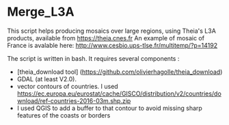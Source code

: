 # Merge_L3A

This script helps producing mosaics over large regions, using Theia's L3A products, available from https://theia.cnes.fr
An example of mosaic of France is avalable here: http://www.cesbio.ups-tlse.fr/multitemp/?p=14192

The script is written in bash.
It requires several components :
- [theia_download tool] (https://github.com/olivierhagolle/theia_download) 
- GDAL (at least V2.0).
- vector contours of countries. I used https://ec.europa.eu/eurostat/cache/GISCO/distribution/v2/countries/download/ref-countries-2016-03m.shp.zip
- I used QGIS to add a buffer to that contour to avoid missing sharp features of the coasts or borders




